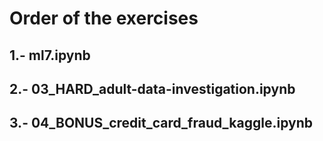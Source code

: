 # Order of the exercises

## 1.- ml7.ipynb
## 2.- 03_HARD_adult-data-investigation.ipynb
## 3.- 04_BONUS_credit_card_fraud_kaggle.ipynb